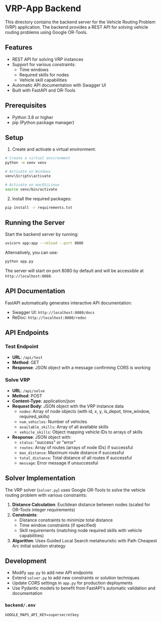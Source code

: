 # VRP-App Backend

This directory contains the backend server for the Vehicle Routing Problem (VRP) application. The backend provides a REST API for solving vehicle routing problems using Google OR-Tools.

## Features

- REST API for solving VRP instances
- Support for various constraints:
  - Time windows
  - Required skills for nodes
  - Vehicle skill capabilities
- Automatic API documentation with Swagger UI
- Built with FastAPI and OR-Tools

## Prerequisites

- Python 3.8 or higher
- pip (Python package manager)

## Setup

1. Create and activate a virtual environment:

```bash
# Create a virtual environment
python -m venv venv

# Activate on Windows
venv\Scripts\activate

# Activate on macOS/Linux
source venv/bin/activate
```

2. Install the required packages:

```bash
pip install -r requirements.txt
```

## Running the Server

Start the backend server by running:

```bash
uvicorn app:app --reload --port 8080
```

Alternatively, you can use:

```bash
python app.py
```

The server will start on port 8080 by default and will be accessible at `http://localhost:8080`.

## API Documentation

FastAPI automatically generates interactive API documentation:

- Swagger UI: `http://localhost:8080/docs`
- ReDoc: `http://localhost:8080/redoc`

## API Endpoints

### Test Endpoint

- **URL**: `/api/test`
- **Method**: GET
- **Response**: JSON object with a message confirming CORS is working

### Solve VRP

- **URL**: `/api/solve`
- **Method**: POST
- **Content-Type**: application/json
- **Request Body**: JSON object with the VRP instance data
  - `nodes`: Array of node objects (with id, x, y, is_depot, time_window, required_skills)
  - `num_vehicles`: Number of vehicles
  - `available_skills`: Array of all available skills
  - `vehicle_skills`: Object mapping vehicle IDs to arrays of skills
- **Response**: JSON object with:
  - `status`: "success" or "error"
  - `routes`: Array of routes (arrays of node IDs) if successful
  - `max_distance`: Maximum route distance if successful
  - `total_distance`: Total distance of all routes if successful
  - `message`: Error message if unsuccessful

## Solver Implementation

The VRP solver (`solver.py`) uses Google OR-Tools to solve the vehicle routing problem with various constraints:

1. **Distance Calculation**: Euclidean distance between nodes (scaled for OR-Tools integer requirements)
2. **Constraints**:
   - Distance constraints to minimize total distance
   - Time window constraints (if specified)
   - Skill requirements (matching node required skills with vehicle capabilities)
3. **Algorithm**: Uses Guided Local Search metaheuristic with Path Cheapest Arc initial solution strategy

## Development

- Modify `app.py` to add new API endpoints
- Extend `solver.py` to add new constraints or solution techniques
- Update CORS settings in `app.py` for production deployments
- Use Pydantic models to benefit from FastAPI's automatic validation and documentation

### `backend/.env`

```env
GOOGLE_MAPS_API_KEY=supersecretkey
```